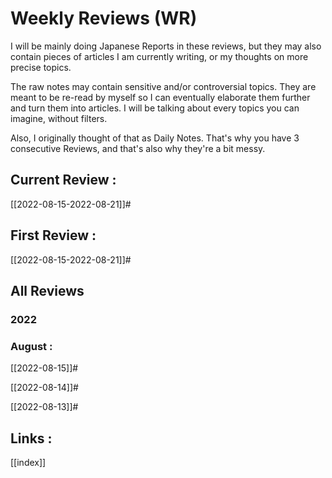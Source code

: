 # Weekly Reviews (WR)

I will be mainly doing Japanese Reports in these reviews, but they may also contain pieces of articles I am currently writing, or my thoughts on more precise topics. 

The raw notes may contain sensitive and/or controversial topics. They are meant to be re-read by myself so I can eventually elaborate them further and turn them into articles. I will be talking about every topics you can imagine, without filters.

Also, I originally thought of that as Daily Notes. That's why you have 3 consecutive Reviews, and that's also why they're a bit messy.

## Current Review :
[[2022-08-15-2022-08-21]]#

## First Review :
[[2022-08-15-2022-08-21]]#

## All Reviews
### 2022
### August :

[[2022-08-15]]#

[[2022-08-14]]#

[[2022-08-13]]#

## Links :
[[index]]